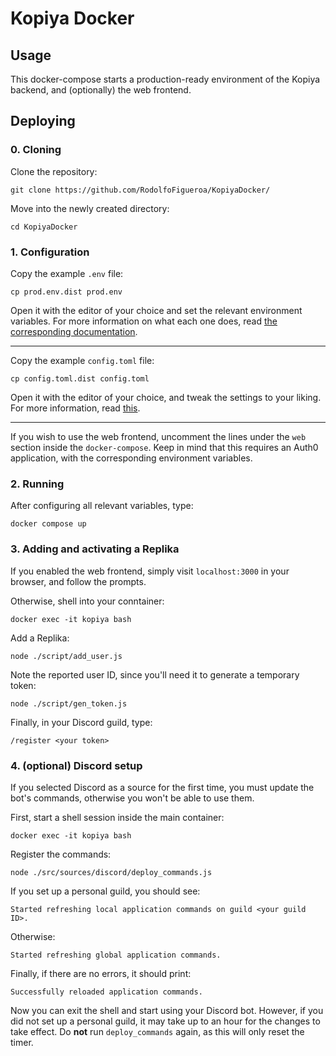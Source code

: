 # Kopiya Docker

## Usage

This docker-compose starts a production-ready environment of the Kopiya backend, and (optionally) the web frontend.

## Deploying

### 0. Cloning

Clone the repository:

```
git clone https://github.com/RodolfoFigueroa/KopiyaDocker/
```

Move into the newly created directory:

```
cd KopiyaDocker
```

### 1. Configuration

Copy the example `.env` file:

```
cp prod.env.dist prod.env
```

Open it with the editor of your choice and set the relevant environment variables. For more information on what each one does, read [the corresponding documentation](./docs/env.md).

---

Copy the example `config.toml` file:

```
cp config.toml.dist config.toml
```

Open it with the editor of your choice, and tweak the settings to your liking. For more information, read [this](./docs/config.md).

---

If you wish to use the web frontend, uncomment the lines under the `web` section inside the `docker-compose`. Keep in mind that this requires an Auth0 application, with the corresponding environment variables. 

### 2. Running

After configuring all relevant variables, type:

```
docker compose up
```

### 3. Adding and activating a Replika

If you enabled the web frontend, simply visit `localhost:3000` in your browser, and follow the prompts.

Otherwise, shell into your conntainer:

```
docker exec -it kopiya bash
```

Add a Replika:

```
node ./script/add_user.js
```

Note the reported user ID, since you'll need it to generate a temporary token:

```
node ./script/gen_token.js
```

Finally, in your Discord guild, type:

```
/register <your token>
```

### 4. (optional) Discord setup

If you selected Discord as a source for the first time, you must update the bot's commands, otherwise you won't be able to use them. 

First, start a shell session inside the main container:

```
docker exec -it kopiya bash
```

Register the commands:

```
node ./src/sources/discord/deploy_commands.js
```

If you set up a personal guild, you should see:

```
Started refreshing local application commands on guild <your guild ID>.
```

Otherwise:

```
Started refreshing global application commands.
```

Finally, if there are no errors, it should print:

```
Successfully reloaded application commands.
```

Now you can exit the shell and start using your Discord bot. However, if you did not set up a personal guild, it may take up to an hour for the changes to take effect. Do **not** run `deploy_commands` again, as this will only reset the timer.
